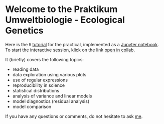 # Welcome to the Praktikum Umweltbiologie - Ecological Genetics

Here is the `R` [tutorial](https://github.com/scrameri/Umweltbiologie/blob/master/Tutorials.ipynb) for the practical, implemented as a [Jupyter notebook](https://jupyter.org/). To start the interactive session, klick on the link [open in collab](https://colab.research.google.com/github/scrameri/Umweltbiologie/blob/master/Tutorials.ipynb).

It (briefly) covers the following topics:
* reading data
* data exploration using various plots
* use of regular expressions
* reproducibility in science
* statistical distributions
* analysis of variance and linear models
* model diagnostics (residual analysis)
* model comparison

If you have any questions or comments, do not hesitate to ask [me](mailto:simon.crameri@env.ethz.ch).
